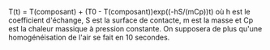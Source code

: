 T(t) = T(composant) + (T0 - T(composant))exp((-hS/(mCp))t) 
où h est le coefficient d'échange, S est la surface de contacte, m est la masse et Cp est la chaleur massique à pression constante. On supposera de plus qu'une homogénéisation de l'air se fait en 10 secondes.

